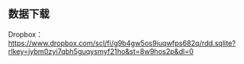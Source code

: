 ## 数据下载
Dropbox：https://www.dropbox.com/scl/fi/g9b4gw5os9iuqwfps682q/rdd.sqlite?rlkey=jybm0zyi7qbh5guqysmyf21ho&st=8w9hos2p&dl=0
